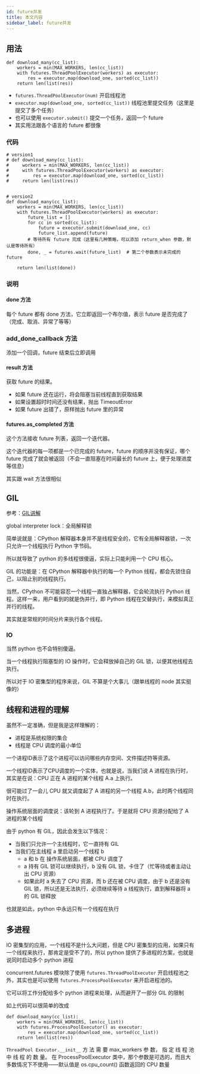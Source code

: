 ```yaml
---
id: future并发
title: 本文内容
sidebar_label: future并发
---
```




## 用法

```
def download_many(cc_list):
    workers = min(MAX_WORKERS, len(cc_list))
    with futures.ThreadPoolExecutor(workers) as executor:
        res = executor.map(download_one, sorted(cc_list))
    return len(list(res))
```

- `futures.ThreadPoolExecutor(num)` 开启线程池
- `executor.map(download_one, sorted(cc_list))` 线程池里提交任务（这里是提交了多个任务）
- 也可以使用 `executor.submit()` 提交一个任务，返回一个 future
- 其实用法跟各个语言的 future 都很像

### 代码

```
# version1
# def download_many(cc_list):
#     workers = min(MAX_WORKERS, len(cc_list))
#     with futures.ThreadPoolExecutor(workers) as executor:
#         res = executor.map(download_one, sorted(cc_list))
#     return len(list(res))


# version2
def download_many(cc_list):
    workers = min(MAX_WORKERS, len(cc_list))
    with futures.ThreadPoolExecutor(workers) as executor:
        future_list = []
        for cc in sorted(cc_list):
            future = executor.submit(download_one, cc)
            future_list.append(future)
        # 等待所有 future 完成（这里有几种策略，可以添加 return_when 参数，默认是等待所有）
        done, _ = futures.wait(future_list)  # 第二个参数表示未完成的 future

    return len(list(done))

```

### 说明

#### done 方法

每个 future 都有 done 方法，它立即返回一个布尔值，表示 future 是否完成了（完成、取消、异常了等等）

### add_done_callback 方法

添加一个回调，future 结束后立即调用

#### result 方法

获取 future 的结果。

- 如果 future 还在运行，将会阻塞当前线程直到获取结果
- 如果设置超时时间还没有结果，抛出 TimeoutError
- 如果 future 出错了，原样抛出 future 里的异常

#### futures.as_completed 方法

这个方法接收 future 列表，返回一个迭代器。

这个迭代器的每一项都是一个已完成的 future，future 的顺序并没有保证，哪个 future 完成了就会被返回（不会一直阻塞在时间最长的 future 上，便于处理进度等信息）

其实跟 wait 方法很相似



## GIL

参考：[GIL讲解](http://c.biancheng.net/view/5537.html)

global interpreter lock：全局解释锁

简单说就是：CPython 解释器本身并不是线程安全的，它有全局解释器锁，一次只允许一个线程执行 Python 字节码。

所以就导致了 python 的多线程很傻逼，实际上只能利用一个 CPU 核心。

GIL 的功能是：在 CPython 解释器中执行的每一个 Python 线程，都会先锁住自己，以阻止别的线程执行。

当然，CPython 不可能容忍一个线程一直独占解释器，它会轮流执行 Python 线程。这样一来，用户看到的就是伪并行，即 Python 线程在交替执行，来模拟真正并行的线程。

其实就是常规的时间分片来执行各个线程。

### IO

当然 python 也不会特别傻逼。

当一个线程执行阻塞型的 IO 操作时，它会释放掉自己的 GIL 锁，以便其他线程去执行。

所以对于 IO 密集型的程序来说，GIL 不算是个大事儿（跟单线程的 node 其实挺像的）



## 线程和进程的理解

虽然不一定准确，但是我是这样理解的：

- 进程是系统权限的集合
- 线程是 CPU 调度的最小单位

一个进程ID表示了这个进程可以访问哪些内存空间、文件描述符等资源。

一个线程ID表示了CPU调度的一个实体，也就是说，当我们说 A 进程在执行时，其实是在说：CPU 正在 A 进程的某个线程 A.a 上执行。

很可能过了一会儿 CPU 就又调度起了 A 进程的另一个线程 A.b，此时两个线程同时在执行。

操作系统层面的调度说：该轮到 A 进程执行了。于是就将 CPU 资源分配给了 A 进程的某个线程

由于 python 有 GIL，因此会发生以下情况：

- 当我们只允许一个主线程时，它一直持有 GIL
- 当我们在主线程 a 里启动另一个线程 b
  - a 和 b 在 操作系统层面，都被 CPU 调度了
  - a 持有 GIL 锁可以继续执行，b 没有 GIL 锁，卡住了（忙等待或者主动让出 CPU 资源）
  - 如果此时 a 失去了 CPU 资源，而 b 还在被 CPU 调度，由于 b 还是没有 GIL 锁，所以还是无法执行，必须继续等待 a 线程执行，直到解释器将 a 的 GIL 锁释放

也就是如此，python 中永远只有一个线程在执行



## 多进程

IO 密集型的应用，一个线程不是什么大问题，但是 CPU 密集型的应用，如果只有一个线程来执行，那肯定是受不了的，所以 python 提供了多进程的方案，也就是说同时启动多个 python 进程

concurrent.futures 模块除了使用 `futures.ThreadPoolExecutor` 开启线程池之外，其实也是可以使用 `futures.ProcessPoolExecutor` 来开启进程池的。

它可以将工作分配给多个 python 进程来处理，从而避开了一部分 GIL 的限制

如上代码可以很简单的改成

```
def download_many(cc_list):
    workers = min(MAX_WORKERS, len(cc_list))
    with futures.ProcessPoolExecutor() as executor:
        res = executor.map(download_one, sorted(cc_list))
    return len(list(res))
```

`ThreadPool Executor.__init__` 方 法 需 要 max_workers 参 数， 指 定 线 程 池 中 线 程 的 数 量。 在 ProcessPoolExecutor 类中，那个参数是可选的，而且大多数情况下不使用——默认值是 os.cpu_count() 函数返回的 CPU 数量

